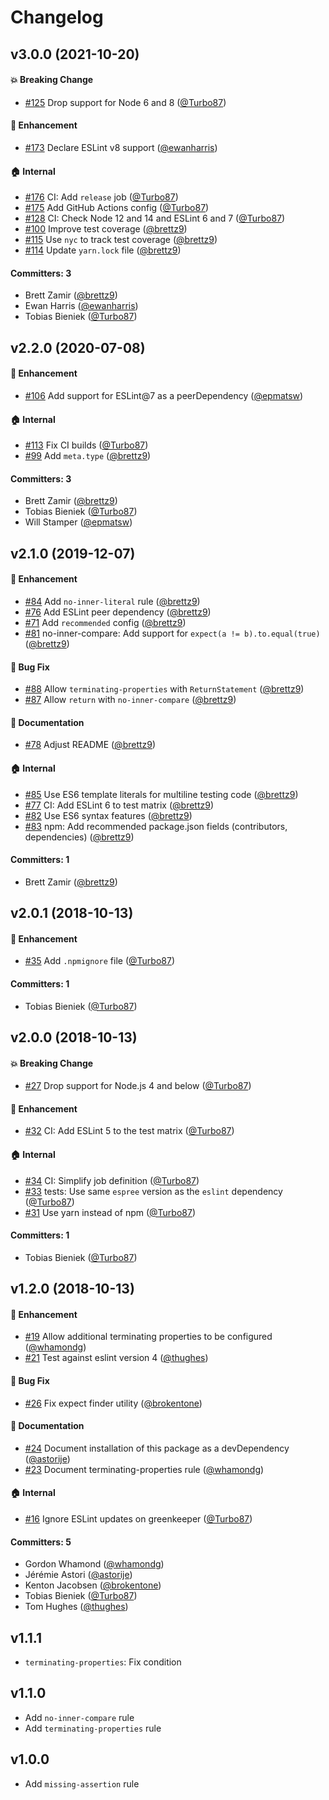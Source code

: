# Changelog

## v3.0.0 (2021-10-20)

#### :boom: Breaking Change
* [#125](https://github.com/Turbo87/eslint-plugin-chai-expect/pull/125) Drop support for Node 6 and 8 ([@Turbo87](https://github.com/Turbo87))

#### :rocket: Enhancement
* [#173](https://github.com/Turbo87/eslint-plugin-chai-expect/pull/173) Declare ESLint v8 support ([@ewanharris](https://github.com/ewanharris))

#### :house: Internal
* [#176](https://github.com/Turbo87/eslint-plugin-chai-expect/pull/176) CI: Add `release` job ([@Turbo87](https://github.com/Turbo87))
* [#175](https://github.com/Turbo87/eslint-plugin-chai-expect/pull/175) Add GitHub Actions config ([@Turbo87](https://github.com/Turbo87))
* [#128](https://github.com/Turbo87/eslint-plugin-chai-expect/pull/128) CI: Check Node 12 and 14 and ESLint 6 and 7 ([@Turbo87](https://github.com/Turbo87))
* [#100](https://github.com/Turbo87/eslint-plugin-chai-expect/pull/100) Improve test coverage ([@brettz9](https://github.com/brettz9))
* [#115](https://github.com/Turbo87/eslint-plugin-chai-expect/pull/115) Use `nyc` to track test coverage ([@brettz9](https://github.com/brettz9))
* [#114](https://github.com/Turbo87/eslint-plugin-chai-expect/pull/114) Update `yarn.lock` file ([@brettz9](https://github.com/brettz9))

#### Committers: 3
- Brett Zamir ([@brettz9](https://github.com/brettz9))
- Ewan Harris ([@ewanharris](https://github.com/ewanharris))
- Tobias Bieniek ([@Turbo87](https://github.com/Turbo87))


## v2.2.0 (2020-07-08)

#### :rocket: Enhancement
* [#106](https://github.com/Turbo87/eslint-plugin-chai-expect/pull/106) Add support for ESLint@7 as a peerDependency ([@epmatsw](https://github.com/epmatsw))

#### :house: Internal
* [#113](https://github.com/Turbo87/eslint-plugin-chai-expect/pull/113) Fix CI builds ([@Turbo87](https://github.com/Turbo87))
* [#99](https://github.com/Turbo87/eslint-plugin-chai-expect/pull/99) Add `meta.type` ([@brettz9](https://github.com/brettz9))

#### Committers: 3
- Brett Zamir ([@brettz9](https://github.com/brettz9))
- Tobias Bieniek ([@Turbo87](https://github.com/Turbo87))
- Will Stamper ([@epmatsw](https://github.com/epmatsw))


## v2.1.0 (2019-12-07)

#### :rocket: Enhancement
* [#84](https://github.com/Turbo87/eslint-plugin-chai-expect/pull/84) Add `no-inner-literal` rule ([@brettz9](https://github.com/brettz9))
* [#76](https://github.com/Turbo87/eslint-plugin-chai-expect/pull/76) Add ESLint peer dependency ([@brettz9](https://github.com/brettz9))
* [#71](https://github.com/Turbo87/eslint-plugin-chai-expect/pull/71) Add `recommended` config ([@brettz9](https://github.com/brettz9))
* [#81](https://github.com/Turbo87/eslint-plugin-chai-expect/pull/81) no-inner-compare: Add support for `expect(a != b).to.equal(true)` ([@brettz9](https://github.com/brettz9))

#### :bug: Bug Fix
* [#88](https://github.com/Turbo87/eslint-plugin-chai-expect/pull/88) Allow `terminating-properties` with `ReturnStatement` ([@brettz9](https://github.com/brettz9))
* [#87](https://github.com/Turbo87/eslint-plugin-chai-expect/pull/87) Allow `return` with `no-inner-compare` ([@brettz9](https://github.com/brettz9))

#### :memo: Documentation
* [#78](https://github.com/Turbo87/eslint-plugin-chai-expect/pull/78) Adjust README ([@brettz9](https://github.com/brettz9))

#### :house: Internal
* [#85](https://github.com/Turbo87/eslint-plugin-chai-expect/pull/85) Use ES6 template literals for multiline testing code ([@brettz9](https://github.com/brettz9))
* [#77](https://github.com/Turbo87/eslint-plugin-chai-expect/pull/77) CI: Add ESLint 6 to test matrix ([@brettz9](https://github.com/brettz9))
* [#82](https://github.com/Turbo87/eslint-plugin-chai-expect/pull/82) Use ES6 syntax features ([@brettz9](https://github.com/brettz9))
* [#83](https://github.com/Turbo87/eslint-plugin-chai-expect/pull/83) npm: Add recommended package.json fields (contributors, dependencies) ([@brettz9](https://github.com/brettz9))

#### Committers: 1
- Brett Zamir ([@brettz9](https://github.com/brettz9))


## v2.0.1 (2018-10-13)

#### :rocket: Enhancement
* [#35](https://github.com/Turbo87/eslint-plugin-chai-expect/pull/35) Add `.npmignore` file ([@Turbo87](https://github.com/Turbo87))

#### Committers: 1
- Tobias Bieniek ([@Turbo87](https://github.com/Turbo87))


## v2.0.0 (2018-10-13)

#### :boom: Breaking Change
* [#27](https://github.com/Turbo87/eslint-plugin-chai-expect/pull/27) Drop support for Node.js 4 and below ([@Turbo87](https://github.com/Turbo87))

#### :rocket: Enhancement
* [#32](https://github.com/Turbo87/eslint-plugin-chai-expect/pull/32) CI: Add ESLint 5 to the test matrix ([@Turbo87](https://github.com/Turbo87))

#### :house: Internal
* [#34](https://github.com/Turbo87/eslint-plugin-chai-expect/pull/34) CI: Simplify job definition ([@Turbo87](https://github.com/Turbo87))
* [#33](https://github.com/Turbo87/eslint-plugin-chai-expect/pull/33) tests: Use same `espree` version as the `eslint` dependency ([@Turbo87](https://github.com/Turbo87))
* [#31](https://github.com/Turbo87/eslint-plugin-chai-expect/pull/31) Use yarn instead of npm ([@Turbo87](https://github.com/Turbo87))

#### Committers: 1
- Tobias Bieniek ([@Turbo87](https://github.com/Turbo87))


## v1.2.0 (2018-10-13)

#### :rocket: Enhancement
* [#19](https://github.com/Turbo87/eslint-plugin-chai-expect/pull/19) Allow additional terminating properties to be configured ([@whamondg](https://github.com/whamondg))
* [#21](https://github.com/Turbo87/eslint-plugin-chai-expect/pull/21) Test against eslint version 4 ([@thughes](https://github.com/thughes))

#### :bug: Bug Fix
* [#26](https://github.com/Turbo87/eslint-plugin-chai-expect/pull/26) Fix expect finder utility ([@brokentone](https://github.com/brokentone))

#### :memo: Documentation
* [#24](https://github.com/Turbo87/eslint-plugin-chai-expect/pull/24) Document installation of this package as a devDependency ([@astorije](https://github.com/astorije))
* [#23](https://github.com/Turbo87/eslint-plugin-chai-expect/pull/23) Document terminating-properties rule ([@whamondg](https://github.com/whamondg))

#### :house: Internal
* [#16](https://github.com/Turbo87/eslint-plugin-chai-expect/pull/16) Ignore ESLint updates on greenkeeper ([@Turbo87](https://github.com/Turbo87))

#### Committers: 5
- Gordon Whamond ([@whamondg](https://github.com/whamondg))
- Jérémie Astori ([@astorije](https://github.com/astorije))
- Kenton Jacobsen ([@brokentone](https://github.com/brokentone))
- Tobias Bieniek ([@Turbo87](https://github.com/Turbo87))
- Tom Hughes ([@thughes](https://github.com/thughes))


## v1.1.1

- `terminating-properties`: Fix condition


## v1.1.0

- Add `no-inner-compare` rule
- Add `terminating-properties` rule


## v1.0.0

- Add `missing-assertion` rule
